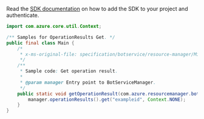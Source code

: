 Read the [SDK documentation](https://github.com/Azure/azure-sdk-for-java/blob/azure-resourcemanager-botservice_1.0.0-beta.3/sdk/botservice/azure-resourcemanager-botservice/README.md) on how to add the SDK to your project and authenticate.

```java
import com.azure.core.util.Context;

/** Samples for OperationResults Get. */
public final class Main {
    /*
     * x-ms-original-file: specification/botservice/resource-manager/Microsoft.BotService/preview/2021-05-01-preview/examples/OperationResultsGet.json
     */
    /**
     * Sample code: Get operation result.
     *
     * @param manager Entry point to BotServiceManager.
     */
    public static void getOperationResult(com.azure.resourcemanager.botservice.BotServiceManager manager) {
        manager.operationResults().get("exampleid", Context.NONE);
    }
}
```
